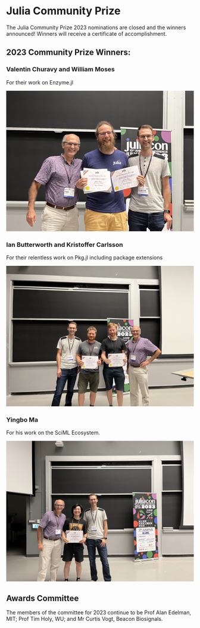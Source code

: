 # Julia Community Prize

The Julia Community Prize 2023 nominations are closed and the winners announced! Winners will receive a certificate of accomplishment.

## 2023 Community Prize Winners: 

### Valentin Churavy and William Moses
For their work on Enzyme.jl

![Valentin Churavy](/assets/2023/img/prize/IMG_7354.jpeg)

### Ian Butterworth and Kristoffer Carlsson
For their relentless work on Pkg.jl including package extensions

![Ian and Kristoffer](/assets/2023/img/prize/IMG-7356.jpg)

### Yingbo Ma
For his work on the SciML Ecosystem.

![Yingbo Ma](/assets/2023/img/prize/IMG_7359.jpeg)

## Awards Committee

The members of the committee for 2023 continue to be Prof Alan Edelman, MIT; Prof Tim Holy, WU; and Mr Curtis Vogt, Beacon Biosignals.

